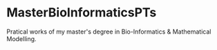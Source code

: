 # MasterBioInformaticsPTs
Pratical works of my master's degree in Bio-Informatics &amp; Mathematical Modelling.
